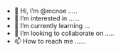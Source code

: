 - 👋 Hi, I’m @mcnoe .....
- 👀 I’m interested in ......
- 🌱 I’m currently learning ...
- 💞️ I’m looking to collaborate on .....
- 📫 How to reach me ......

<!---
mcnoe/mcnoe is a ✨ special ✨ repository because its `README.md` (this file) appears on your GitHub profile.
You can click the Preview link to take a look at your changes.
--->
